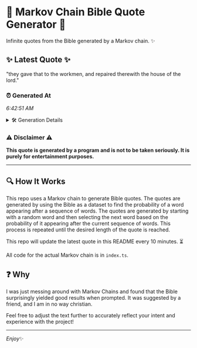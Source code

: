 # 📖 Markov Chain Bible Quote Generator 📖

Infinite quotes from the Bible generated by a Markov chain. ✨

## ✨ Latest Quote ✨
"they gave that to the workmen, and repaired therewith the house of the lord."

### ⏰ Generated At
*6:42:51 AM*

<details>
    <summary>🛠️ Generation Details</summary>
    <p>
        <strong>🌱 Seed:</strong> they<br>
        <strong>🔄 Iterations:</strong> 13<br>
        <strong>📜 Context History:</strong><br>[ they ]: gave<br>[ they, gave ]: that<br>[ they, gave, that ]: to<br>[ they, gave, that, to ]: the<br>[ they, gave, that, to, the ]: workmen,<br>[ they, gave, that, to, the, workmen, ]: and<br>[ gave, that, to, the, workmen,, and ]: repaired<br>[ that, to, the, workmen,, and, repaired ]: therewith<br>[ to, the, workmen,, and, repaired, therewith ]: the<br>[ the, workmen,, and, repaired, therewith, the ]: house<br>[ workmen,, and, repaired, therewith, the, house ]: of<br>[ and, repaired, therewith, the, house, of ]: the<br>[ repaired, therewith, the, house, of, the ]: lord.<br>
    </p>
</details>

### ⚠️ Disclaimer ⚠️
**This quote is generated by a program and is not to be taken seriously. It is purely for entertainment purposes.**

---

## 🔍 How It Works

This repo uses a Markov chain to generate Bible quotes. The quotes are generated by using the Bible as a dataset to find the probability of a word appearing after a sequence of words. The quotes are generated by starting with a random word and then selecting the next word based on the probability of it appearing after the current sequence of words. This process is repeated until the desired length of the quote is reached.

This repo will update the latest quote in this README every 10 minutes. ⏳

All code for the actual Markov chain is in `index.ts`.

## ❓ Why

I was just messing around with Markov Chains and found that the Bible surprisingly yielded good results when prompted. 
It was suggested by a friend, and I am in no way christian.

Feel free to adjust the text further to accurately reflect your intent and experience with the project!

---

*Enjoy*✨
